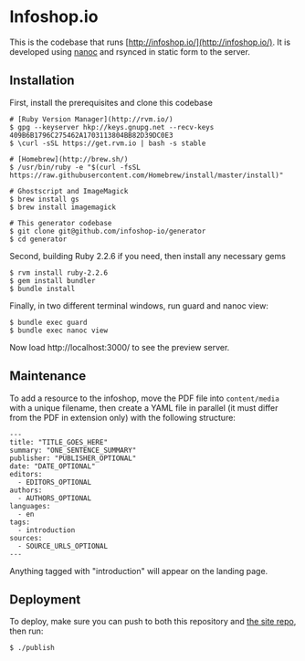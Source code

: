 Infoshop.io
===========

This is the codebase that runs [http://infoshop.io/](http://infoshop.io/). It is developed using [nanoc](http://nanoc.stoneship.org/) and rsynced in static form to the server.

Installation
------------

First, install the prerequisites and clone this codebase

	# [Ruby Version Manager](http://rvm.io/)
	$ gpg --keyserver hkp://keys.gnupg.net --recv-keys 409B6B1796C275462A1703113804BB82D39DC0E3
	$ \curl -sSL https://get.rvm.io | bash -s stable

	# [Homebrew](http://brew.sh/)
	$ /usr/bin/ruby -e "$(curl -fsSL https://raw.githubusercontent.com/Homebrew/install/master/install)"

	# Ghostscript and ImageMagick
	$ brew install gs
	$ brew install imagemagick

	# This generator codebase
	$ git clone git@github.com/infoshop-io/generator
	$ cd generator

Second, building Ruby 2.2.6 if you need, then install any necessary gems

	$ rvm install ruby-2.2.6
    $ gem install bundler
    $ bundle install

Finally, in two different terminal windows, run guard and nanoc view:

    $ bundle exec guard
    $ bundle exec nanoc view

Now load http://localhost:3000/ to see the preview server.

Maintenance
-----------

To add a resource to the infoshop, move the PDF file into `content/media` with a unique filename, then create a YAML file in parallel (it must differ from the PDF in extension only) with the following structure:

	---
	title: "TITLE_GOES_HERE"
	summary: "ONE_SENTENCE_SUMMARY"
	publisher: "PUBLISHER_OPTIONAL"
	date: "DATE_OPTIONAL"
	editors:
	  - EDITORS_OPTIONAL
	authors:
	  - AUTHORS_OPTIONAL
	languages: 
	  - en
	tags:
	  - introduction
	sources: 
	  - SOURCE_URLS_OPTIONAL
	---

Anything tagged with "introduction" will appear on the landing page.

Deployment
----------

To deploy, make sure you can push to both this repository and [the site repo](https://github.com/infoshop-io/site), then run:

	$ ./publish
